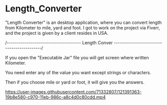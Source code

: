 
# Length_Converter

"Length Converter" is an desktop application, where you can convert length from Kilometer to mile, yard and foot. I got to work on the project via Fiverr, and the project is given by a client resides in USA.

/------------------------------------- Length Conver ------------------------------------------/

If you open the "Executable Jar" file you will get screen where written Kilometer.

You need enter any of the value you want except strings or characters.

Then if you choose mile or yard or foot, it will give you the answers.

https://user-images.githubusercontent.com/71332807/121391363-19b8e580-c970-11eb-986c-a8c4d0c80cdd.mp4



